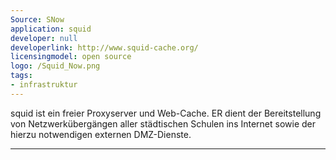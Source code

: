 ```yaml
---
Source: SNow
application: squid
developer: null
developerlink: http://www.squid-cache.org/
licensingmodel: open source
logo: /Squid_Now.png
tags:
- infrastruktur
---
```

squid ist ein freier Proxyserver und Web-Cache. ER dient der Bereitstellung von Netzwerkübergängen aller städtischen Schulen ins Internet sowie der hierzu notwendigen externen DMZ-Dienste.

---
